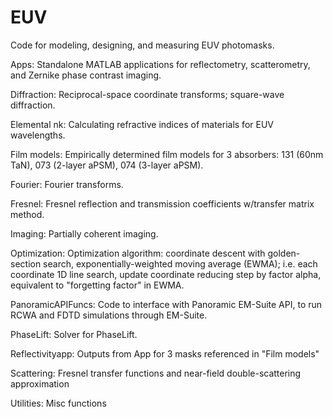 # EUV
Code for modeling, designing, and measuring EUV photomasks.

Apps: Standalone MATLAB applications for reflectometry, scatterometry, and Zernike phase contrast imaging. 

Diffraction: Reciprocal-space coordinate transforms; square-wave diffraction. 

Elemental nk: Calculating refractive indices of materials for EUV wavelengths.

Film models: Empirically determined film models for 3 absorbers: 131 (60nm TaN), 073 (2-layer aPSM), 074 (3-layer aPSM).
	
Fourier: Fourier transforms.

Fresnel: Fresnel reflection and transmission coefficients w/transfer matrix method. 

Imaging: Partially coherent imaging.

Optimization: Optimization algorithm: coordinate descent with golden-section search, exponentially-weighted moving average (EWMA); i.e. each coordinate 1D line search, update coordinate reducing step by factor alpha, equivalent to "forgetting factor" in EWMA.
	
PanoramicAPIFuncs: Code to interface with Panoramic EM-Suite API, to run RCWA and FDTD simulations through EM-Suite. 

PhaseLift: Solver for PhaseLift.

Reflectivityapp: Outputs from App for 3 masks referenced in "Film models"

Scattering: Fresnel transfer functions and near-field double-scattering approximation 
	
Utilities: Misc functions